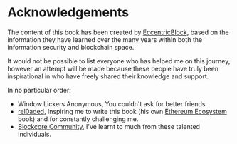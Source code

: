 # Acknowledgements

The content of this book has been created by [ EccentricBlock](https://twitter.com/EccentricBlock), based on the information they have learned over the many years within both the information security and blockchain space.

It would not be possible to list everyone who has helped me on this journey, however an attempt will be made because these people have truly been inspirational  in who have freely shared their knowledge and support.

In no particular order:
+ Window Lickers Anonymous, You couldn't ask for better friends.
+  [rel0aded](https://www.twitter.com/0xRel0aded), Inspiring me to write this book (his own [Ethereum Ecosystem](https://www.ethexplainer.com/) book) and for constantly challenging me.
+  [Blockcore Community](https://www.blockcore.net/), I've learnt to much from these talented individuals.
